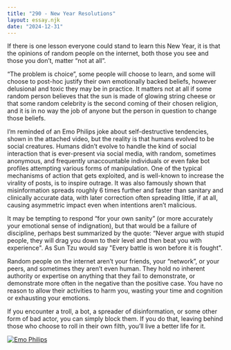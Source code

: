 ```yaml
---
title: "290 - New Year Resolutions"
layout: essay.njk
date: "2024-12-31"
---
```


If there is one lesson everyone could stand to learn this New Year, it is that the opinions of random people on the internet, both those you see and those you don’t, matter “not at all”.

“The problem is choice”, some people will choose to learn, and some will choose to post-hoc justify their own emotionally backed beliefs, however delusional and toxic they may be in practice. It matters not at all if some random person believes that the sun is made of glowing string cheese or that some random celebrity is the second coming of their chosen religion, and it is in no way the job of anyone but the person in question to change those beliefs.

I’m reminded of an Emo Philips joke about self-destructive tendencies, shown in the attached video, but the reality is that humans evolved to be social creatures. Humans didn’t evolve to handle the kind of social interaction that is ever-present via social media, with random, sometimes anonymous, and frequently unaccountable individuals or even fake bot profiles attempting various forms of manipulation. One of the typical mechanisms of action that gets exploited, and is well-known to increase the virality of posts, is to inspire outrage. It was also famously shown that misinformation spreads roughly 6 times further and faster than sanitary and clinically accurate data, with later correction often spreading little, if at all, causing asymmetric impact even when intentions aren’t malicious.

It may be tempting to respond “for your own sanity” (or more accurately your emotional sense of indignation), but that would be a failure of discipline, perhaps best summarized by the quote: “Never argue with stupid people, they will drag you down to their level and then beat you with experience". As Sun Tzu would say "Every battle is won before it is fought".

Random people on the internet aren’t your friends, your “network”, or your peers, and sometimes they aren’t even human. They hold no inherent authority or expertise on anything that they fail to demonstrate, or demonstrate more often in the negative than the positive case. You have no reason to allow their activities to harm you, wasting your time and cognition or exhausting your emotions.

If you encounter a troll, a bot, a spreader of disinformation, or some other form of bad actor, you can simply block them. If you do that, leaving behind those who choose to roll in their own filth, you’ll live a better life for it.

[![Emo Philips](https://img.youtube.com/vi/d4hRBcqB-_8/hqdefault.jpg)](https://youtu.be/d4hRBcqB-_8?t=259)